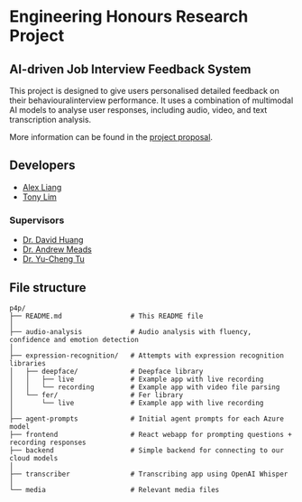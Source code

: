 # Engineering Honours Research Project
## AI-driven Job Interview Feedback System

This project is designed to give users personalised detailed feedback on their behaviouralinterview performance. It uses a combination of multimodal AI models to analyse user responses, including audio, video, and text transcription analysis.

More information can be found in the [project proposal](https://part4project.foe.auckland.ac.nz/home/project/detail/5673/).

## Developers
- [Alex Liang](https://github.com/alux444)
- [Tony Lim](https://github.com/tonylxm)

### Supervisors
- [Dr. David Huang](https://profiles.auckland.ac.nz/david-huang)
- [Dr. Andrew Meads](https://profiles.auckland.ac.nz/andrew-meads)
- [Dr. Yu-Cheng Tu](https://profiles.auckland.ac.nz/yu-cheng-tu)

## File structure
```
p4p/
├── README.md                 # This README file
│       
├── audio-analysis            # Audio analysis with fluency, confidence and emotion detection
│       
├── expression-recognition/   # Attempts with expression recognition libraries
│   ├── deepface/             # Deepface library
│   │   ├── live              # Example app with live recording
│   │   └── recording         # Example app with video file parsing
│   └── fer/                  # Fer library
│       └── live              # Example app with live recording
│       
├── agent-prompts             # Initial agent prompts for each Azure model
├── frontend                  # React webapp for prompting questions + recording responses
├── backend                   # Simple backend for connecting to our cloud models
│       
├── transcriber               # Transcribing app using OpenAI Whisper
│       
└── media                     # Relevant media files
```
